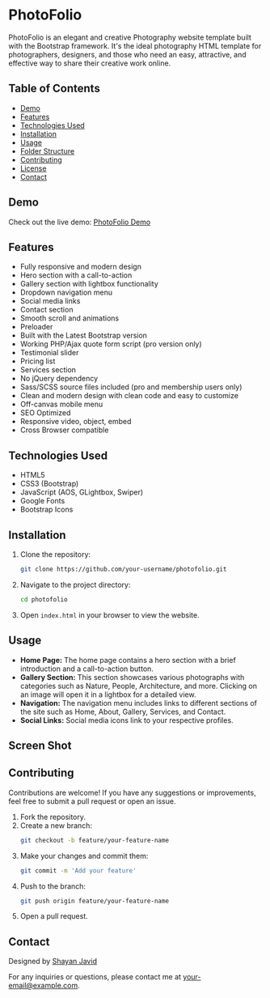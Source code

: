 # PhotoFolio

PhotoFolio is an elegant and creative Photography website template built with the Bootstrap framework. It's the ideal photography HTML template for photographers, designers, and those who need an easy, attractive, and effective way to share their creative work online.

## Table of Contents

- [Demo](#demo)
- [Features](#features)
- [Technologies Used](#technologies-used)
- [Installation](#installation)
- [Usage](#usage)
- [Folder Structure](#folder-structure)
- [Contributing](#contributing)
- [License](#license)
- [Contact](#contact)

## Demo

Check out the live demo: [PhotoFolio Demo](https://your-demo-link.com)

## Features

- Fully responsive and modern design
- Hero section with a call-to-action
- Gallery section with lightbox functionality
- Dropdown navigation menu
- Social media links
- Contact section
- Smooth scroll and animations
- Preloader
- Built with the Latest Bootstrap version
- Working PHP/Ajax quote form script (pro version only)
- Testimonial slider
- Pricing list
- Services section
- No jQuery dependency
- Sass/SCSS source files included (pro and membership users only)
- Clean and modern design with clean code and easy to customize
- Off-canvas mobile menu
- SEO Optimized
- Responsive video, object, embed
- Cross Browser compatible

## Technologies Used

- HTML5
- CSS3 (Bootstrap)
- JavaScript (AOS, GLightbox, Swiper)
- Google Fonts
- Bootstrap Icons

## Installation

1. Clone the repository:
    ```bash
    git clone https://github.com/your-username/photofolio.git
    ```

2. Navigate to the project directory:
    ```bash
    cd photofolio
    ```

3. Open `index.html` in your browser to view the website.

## Usage

- **Home Page:** The home page contains a hero section with a brief introduction and a call-to-action button.
- **Gallery Section:** This section showcases various photographs with categories such as Nature, People, Architecture, and more. Clicking on an image will open it in a lightbox for a detailed view.
- **Navigation:** The navigation menu includes links to different sections of the site such as Home, About, Gallery, Services, and Contact.
- **Social Links:** Social media icons link to your respective profiles.

## Screen Shot


## Contributing

Contributions are welcome! If you have any suggestions or improvements, feel free to submit a pull request or open an issue.

1. Fork the repository.
2. Create a new branch:
    ```bash
    git checkout -b feature/your-feature-name
    ```
3. Make your changes and commit them:
    ```bash
    git commit -m 'Add your feature'
    ```
4. Push to the branch:
    ```bash
    git push origin feature/your-feature-name
    ```
5. Open a pull request.


## Contact

Designed by [Shayan Javid](https://www.linkedin.com/in/shayan-javiid-7093012a5/)

For any inquiries or questions, please contact me at [your-email@example.com](mailto:shayantghzdh@gmail.com).
